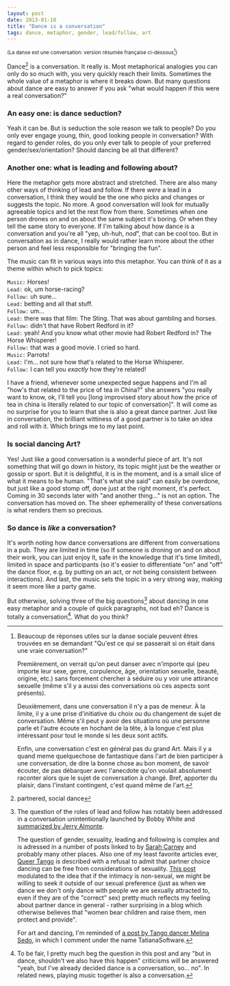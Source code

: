 ```yaml
---
layout: post
date: 2013-01-10
title: "Dance is a conversation"
tags: dance, metaphor, gender, lead/follow, art
---
```

<small>(La danse est une conversation: version résumée française ci-dessous[^0])</small>

Dance[^1] is a conversation. It really is. Most metaphorical analogies you can only do so much with, you very quickly reach their limits. Sometimes the whole value of a metaphor is where it breaks down. But many questions about dance are easy to answer if you ask "what would happen if this were a real conversation?"

### An easy one: is dance seduction? 
Yeah it can be. But is seduction the sole reason we talk to people? Do you only ever engage young, thin, good looking people in conversation? With regard to gender roles, do you only ever talk to people of your preferred gender/sex/orientation? Should dancing be all that different?

### Another one: what is leading and following about?
Here the metaphor gets more abstract and stretched. There are also many other ways of thinking of lead and follow. If there *were* a lead in a conversation, I think they would be the one who picks and changes or suggests the topic. No more. A good conversation will look for mutually agreeable topics and let the rest flow from there. Sometimes when one person drones on and on about the same subject it's boring. Or when they tell the same story to everyone. If I'm talking about how dance is a conversation and you're all "yep, uh-huh, *nod*", that can be cool too. But in conversation as in dance, I really would rather learn more about the other person and feel less responsible for "bringing the fun".

The music can fit in various ways into this metaphor. You can think of it as a theme within which to pick topics:

`Music:` Horses!  
`Lead:` ok, um horse-racing?  
`Follow:` uh sure...  
`Lead:` betting and all that stuff.  
`Follow:` um...  
`Lead:` there was that film: The Sting. That was about gambling and horses.  
`Follow:` didn't that have Robert Redford in it?  
`Lead:` yeah! And you know what other movie had Robert Redford in? The Horse Whisperer!  
`Follow:` that was a good movie. I cried so hard.  
`Music:` Parrots!  
`Lead:` I'm... not sure how that's related to the Horse Whisperer.  
`Follow:` I can tell you *exactly* how they're related!  

I have a friend, whenever some unexpected segue happens and I'm all "how's that related to the price of tea in China?" she answers "you really want to know, ok, I'll tell you [long improvised story about how the price of tea in china is literally related to our topic of conversation]". It will come as no surprise for you to learn that she is also a great dance partner. Just like in conversation, the brilliant wittiness of a good partner is to take an idea and roll with it. Which brings me to my last point.

### Is social dancing Art?

Yes! Just like a good conversation is a wonderful piece of art. It's not something that will go down in history, its topic might just be the weather or gossip or sport. But it is delightful, it is in the moment, and is a small slice of what it means to be human. "That's what she said" can easily be overdone, but just like a good stomp off, done just at the right moment, it's perfect. Coming in 30 seconds later with "and another thing..." is not an option. The conversation has moved on. The sheer ephemerality of these conversations is what renders them so precious.

### So dance is *like* a conversation?

It's worth noting how dance conversations are different from conversations in a pub. They are limited in time (so If someone is droning on and on about their work, you can just enjoy it, safe in the knowledge that it's time limited), limited in space and participants (so it's easier to differentiate "on" and "off" the dance floor, e.g. by putting on an act, or not being consistent between interactions). And last, the music sets the topic in a very strong way, making it seem more like a party game.

But otherwise, solving three of the big questions[^2] about dancing in one easy metaphor and a couple of quick paragraphs, not bad eh? Dance is totally a conversation[^3]. What do you think?

[^1]: partnered, social dance

[^2]: The question of the roles of lead and follow has notably been addressed in a conversation unintentionally launched by Bobby White and [summarized by Jerry Almonte](http://jsalmonte.wordpress.com/2011/01/05/follow-this/).

    The question of gender, sexuality, leading and following is complex and is adressed in a number of posts linked to by [Sarah Carney](http://artblog.sarahcarneycreative.com/the-discussion-of-gender-in-lindy-hop/) and probably many other places. Also one of my least favorite articles ever, [Queer Tango](http://tangovoice.wordpress.com/2011/03/22/queer-tango-gay-tango-gender-neutral-tango-alternatives-to-traditional-gender-roles-in-tango/) is described with a refusal to admit that partner choice dancing can be free from considerations of sexuality. [This post](http://yangningyuan.blogspot.fr/2009/08/close-embrace-and-open-embrace-i.html) modulated to the idea that if the intimacy is non-sexual, we might be willing to seek it outside of our sexual preference (just as when we dance we don't only dance with people we are sexually attracted to, even if they are of the "correct" sex) pretty much reflects my feeling about partner dance in general - rather surprising in a blog which otherwise believes that "women bear children and raise them, men protect and provide".

    For art and dancing, I'm reminded of [a post by Tango dancer Melina Sedo](http://melinas-two-cent.blogspot.fr/2011/01/self-reflection.html), in which I comment under the name TatianaSoftware.

[^3]: To be fair, I pretty much beg the question in this post and any "but in dance, shouldn't we also have this happen" criticisms will be answered "yeah, but I've already decided dance is a conversation, so... no". In related news, playing music together is also a conversation.

[^0]: Beaucoup de réponses utiles sur la danse sociale peuvent êtres trouvées en se demandant "Qu'est ce qui se passerait si on était dans une vraie conversation?"

    Premièrement, on verrait qu'on peut danser avec n'importe qui (peu importe leur sexe, genre, corpulence, âge, orientation sexuelle, beauté, origine, etc.) sans forcement chercher à séduire ou y voir une attirance sexuelle (même s'il y a aussi des conversations où ces aspects sont présents). 

    Deuxièmement, dans une conversation il n'y a pas de meneur. À la limite, il y a une prise d'initiative du choix ou du changement de sujet de conversation. Même s'il peut y avoir des situations où une personne parle et l'autre écoute en hochant de la tête, à la longue c'est plus intéressant pour tout le monde si les deux sont actifs.

    Enfin, une conversation c'est en général pas du grand Art. Mais il y a quand meme quelquechose de fantastique dans l'art de bien participer à une conversation, de dire la bonne chose au bon moment, de savoir écouter, de pas débarquer avec l'anecdote qu'on voulait absolument raconter alors que le sujet de conversation à changé. Bref, apporter du plaisir, dans l'instant contingent, c'est quand même de l'art. 

